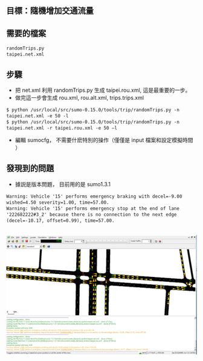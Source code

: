 目標：隨機增加交通流量
---
需要的檔案
---
```
randomTrips.py
taipei.net.xml
```

步驟
---
* 把 net.xml 利用 randomTrips.py 生成 taipei.rou.xml, 這是最重要的一步。
* 做完這一步會生成 rou.xml, rou.alt.xml, trips.trips.xml
```
$ python /usr/local/src/sumo-0.15.0/tools/trip/randomTrips.py -n taipei.net.xml -e 50 -l
$ python /usr/local/src/sumo-0.15.0/tools/trip/randomTrips.py -n taipei.net.xml -r taipei.rou.xml -e 50 –l
```

* 編輯 sumocfg， 不需要什麽特別的操作（僅僅是 input 檔案和設定模擬時間 ）


發現到的問題
---
* 據説是版本問題， 目前用的是 sumo1.3.1
```
Warning: Vehicle '15' performs emergency braking with decel=-9.00 wished=4.50 severity=1.00, time=57.00.
Warning: Vehicle '15' performs emergency stop at the end of lane '222682222#3_2' because there is no connection to the next edge (decel=-10.17, offset=0.99), time=57.00.
```
</br>
<div align=center> <img src="https://github.com/AvisChiu/SUMO/blob/master/create_demand_random/figure/figure1.PNG" width="600"/></div>
</br> 

